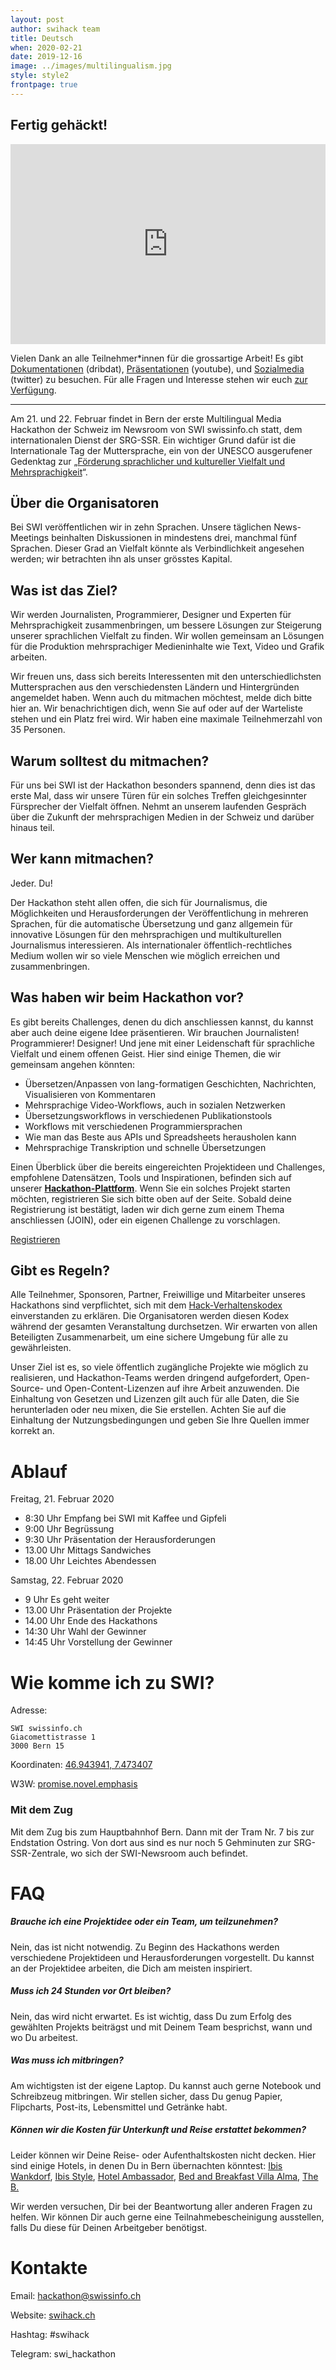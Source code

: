 ```yaml
---
layout: post
author: swihack team
title: Deutsch
when: 2020-02-21
date: 2019-12-16
image: ../images/multilingualism.jpg
style: style2
frontpage: true
---
```


## Fertig gehäckt!

<iframe src="https://db.schoolofdata.ch/event/4?embed=1" style="width:100%;height:320px;background:transparent;border:none;overflow:hidden" scrolling="no"></iframe>

Vielen Dank an alle Teilnehmer*innen für die grossartige Arbeit! Es gibt [Dokumentationen](https://db.schoolofdata.ch/event/4) (dribdat), [Präsentationen](https://youtu.be/8-FmarNlxgA) (youtube), und [Sozialmedia](https://twitter.com/hashtag/swihack) (twitter) zu besuchen. Für alle Fragen und Interesse stehen wir euch [zur Verfügung](#Kontakte).

---

Am 21. und 22. Februar findet in Bern der erste Multilingual Media Hackathon der Schweiz im Newsroom von SWI swissinfo.ch statt, dem internationalen Dienst der SRG-SSR. Ein wichtiger Grund dafür ist die Internationale Tag der Muttersprache, ein von der UNESCO ausgerufener Gedenktag zur „[Förderung sprachlicher und kultureller Vielfalt und Mehrsprachigkeit]((https://de.wikipedia.org/wiki/Internationaler_Tag_der_Muttersprache))“.

## Über die Organisatoren

Bei SWI veröffentlichen wir in zehn Sprachen. Unsere täglichen News-Meetings beinhalten Diskussionen in mindestens drei, manchmal fünf Sprachen. Dieser Grad an Vielfalt könnte als Verbindlichkeit angesehen werden; wir betrachten ihn als unser grösstes Kapital.

## Was ist das Ziel?

Wir werden Journalisten, Programmierer, Designer und Experten für Mehrsprachigkeit zusammenbringen, um bessere Lösungen zur Steigerung unserer sprachlichen Vielfalt zu finden. Wir wollen gemeinsam an Lösungen für die Produktion mehrsprachiger Medieninhalte wie Text, Video und Grafik arbeiten.

Wir freuen uns, dass sich bereits Interessenten mit den unterschiedlichsten Muttersprachen aus den verschiedensten Ländern und Hintergründen angemeldet haben. Wenn auch du mitmachen möchtest, melde dich bitte hier an. Wir benachrichtigen dich, wenn Sie auf oder auf der Warteliste stehen und ein Platz frei wird. Wir haben eine maximale Teilnehmerzahl von 35 Personen.

## Warum solltest du mitmachen?

Für uns bei SWI ist der Hackathon besonders spannend, denn dies ist das erste Mal, dass wir unsere Türen für ein solches Treffen gleichgesinnter Fürsprecher der Vielfalt öffnen. Nehmt an unserem laufenden Gespräch über die Zukunft der mehrsprachigen Medien in der Schweiz und darüber hinaus teil.

## Wer kann mitmachen?

Jeder. Du!

Der Hackathon steht allen offen, die sich für Journalismus, die Möglichkeiten und Herausforderungen der Veröffentlichung in mehreren Sprachen, für die automatische Übersetzung und ganz allgemein für innovative Lösungen für den mehrsprachigen und multikulturellen Journalismus interessieren. Als internationaler öffentlich-rechtliches Medium wollen wir so viele Menschen wie möglich erreichen und zusammenbringen.

## Was haben wir beim Hackathon vor?

Es gibt bereits Challenges, denen du dich anschliessen kannst, du kannst aber auch deine eigene Idee präsentieren. Wir brauchen Journalisten! Programmierer! Designer! Und jene mit einer Leidenschaft für sprachliche Vielfalt und einem offenen Geist. Hier sind einige Themen, die wir gemeinsam angehen könnten:

- Übersetzen/Anpassen von lang-formatigen Geschichten, Nachrichten, Visualisieren von Kommentaren
- Mehrsprachige Video-Workflows, auch in sozialen Netzwerken
- Übersetzungsworkflows in verschiedenen Publikationstools
- Workflows mit verschiedenen Programmiersprachen
- Wie man das Beste aus APIs und Spreadsheets herausholen kann
- Mehrsprachige Transkription und schnelle Übersetzungen

Einen Überblick über die bereits eingereichten Projektideen und Challenges, empfohlene Datensätzen, Tools und Inspirationen, befinden sich auf unserer **[Hackathon-Plattform](https://db.schoolofdata.ch/event/4)**. Wenn Sie ein solches Projekt starten möchten, registrieren Sie sich bitte oben auf der Seite. Sobald deine Registrierung ist bestätigt, laden wir dich gerne zum einem Thema anschliessen (JOIN), oder ein eigenen Challenge zu vorschlagen.

<a href="https://swissinfo.typeform.com/to/dNwwCQ" class="button">Registrieren</a>

## Gibt es Regeln?

Alle Teilnehmer, Sponsoren, Partner, Freiwillige und Mitarbeiter unseres Hackathons sind verpflichtet, sich mit dem [Hack-Verhaltenskodex](https://hackcodeofconduct.org/) einverstanden zu erklären. Die Organisatoren werden diesen Kodex während der gesamten Veranstaltung durchsetzen. Wir erwarten von allen Beteiligten Zusammenarbeit, um eine sichere Umgebung für alle zu gewährleisten.

Unser Ziel ist es, so viele öffentlich zugängliche Projekte wie möglich zu realisieren, und Hackathon-Teams werden dringend aufgefordert, Open-Source- und Open-Content-Lizenzen auf ihre Arbeit anzuwenden. Die Einhaltung von Gesetzen und Lizenzen gilt auch für alle Daten, die Sie herunterladen oder neu mixen, die Sie erstellen. Achten Sie auf die Einhaltung der Nutzungsbedingungen und geben Sie Ihre Quellen immer korrekt an.

# Ablauf

Freitag, 21. Februar 2020

- 8:30 Uhr Empfang bei SWI mit Kaffee und Gipfeli  
- 9:00 Uhr Begrüssung  
- 9:30 Uhr Präsentation der Herausforderungen  
- 13.00 Uhr Mittags Sandwiches  
- 18.00 Uhr Leichtes Abendessen  

Samstag, 22. Februar 2020

- 9 Uhr Es geht weiter
- 13.00 Uhr Präsentation der Projekte
- 14.00 Uhr Ende des Hackathons
- 14:30 Uhr Wahl der Gewinner
- 14:45 Uhr Vorstellung der Gewinner

# Wie komme ich zu SWI?

Adresse:
```
SWI swissinfo.ch
Giacomettistrasse 1
3000 Bern 15
```

Koordinaten: [46.943941, 7.473407](https://goo.gl/maps/vxgdVVXrPjxwvVNf6)

W3W: [promise.novel.emphasis](https://w3w.co/promise.novel.emphasis)

### Mit dem Zug

Mit dem Zug bis zum Hauptbahnhof Bern. Dann mit der Tram Nr. 7 bis zur Endstation Ostring. Von dort aus sind es nur noch 5 Gehminuten zur SRG-SSR-Zentrale, wo sich der SWI-Newsroom auch befindet.

# FAQ

##### Brauche ich eine Projektidee oder ein Team, um teilzunehmen?

Nein, das ist nicht notwendig. Zu Beginn des Hackathons werden verschiedene Projektideen und Herausforderungen vorgestellt. Du kannst an der Projektidee arbeiten, die Dich am meisten inspiriert.

##### Muss ich 24 Stunden vor Ort bleiben?

Nein, das wird nicht erwartet. Es ist wichtig, dass Du zum Erfolg des gewählten Projekts beiträgst und mit Deinem Team besprichst, wann und wo Du arbeitest.

##### Was muss ich mitbringen?

Am wichtigsten ist der eigene Laptop. Du kannst auch gerne Notebook und Schreibzeug mitbringen. Wir stellen sicher, dass Du genug Papier, Flipcharts, Post-its, Lebensmittel und Getränke habt.

##### Können wir die Kosten für Unterkunft und Reise erstattet bekommen?

Leider können wir Deine Reise- oder Aufenthaltskosten nicht decken. Hier sind einige Hotels, in denen Du in Bern übernachten könntest: [Ibis Wankdorf](https://all.accor.com/hotel/5007/index.de.shtml?dateIn=&nights=&compositions=1&stayplus=false#origin=ibis), [Ibis Style](https://all.accor.com/ssr/app/ibis/hotels/bern-switzerland/ase-ibs/index.de.shtml?compositions=1&stayplus=false&order_hotels_by=RECOMMENDATION&utm_term=mar&gclid=Cj0KCQiA89zvBRDoARIsAOIePbDEGjRJAWw7bq793qz0a8RknzbZyL0qPlyXEXGoRnSw9xQ3raqIocQaAsrUEALw_wcB&utm_campaign=ppc-ibs-mar-goo-ch-de-ch-exa-sear-bp&utm_medium=cpc&utm_source=google&utm_content=ch-de-CH-V0398), [Hotel Ambassador](https://www.guestreservations.com/hotel-ambassador/booking?gclid=Cj0KCQiA89zvBRDoARIsAOIePbDKtfrdwYBWtwCqBmowk2oE8P9vi6A4V_P8-0pf_wC_pJrk3vfH5Q0aAkMkEALw_wcB), [Bed and Breakfast Villa Alma](http://bed-breakfast-villa-alma.bern-hotel.com/de/), [The B.](https://www.theb.ch/)

Wir werden versuchen, Dir bei der Beantwortung aller anderen Fragen zu helfen. Wir können Dir auch gerne eine Teilnahmebescheinigung ausstellen, falls Du diese für Deinen Arbeitgeber benötigst.

# Kontakte

Email: [hackathon@swissinfo.ch](mailto:hackathon@swissinfo.ch)

Website: [swihack.ch](http://swihack.ch)

Hashtag: #swihack

Telegram: swi_hackathon

